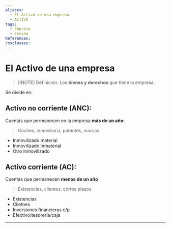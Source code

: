 ```yaml
---
aliases:
  - El Activo de una empresa
  - ACTIVO
tags:
  - Empresa
  - review
References: 
cssclasses:
---
```

# El Activo de una empresa

> [!NOTE] Definición: 
> Los **bienes y derechos** que tiene la empresa.
> 

Se divide en:

## Activo no corriente (ANC):
Cuentás que permanecen en la empresa **más de un año:**
> Coches, inmoviliaria, patentes, marcas

+ Inmovilizado material
+ Inmovilizado inmaterial
+ Otro inmovilizado
## Activo corriente (AC):
Cuentas que permanecen **menos de un año**
> Existencias, clientes, cortos plazos

+ Existencias
+ Clietnes
+ Inversiones financieras c/p
+ Efectivo/tesorería/caja


***